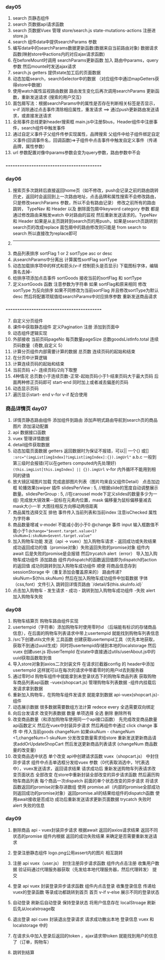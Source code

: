 






### day05 
1. search 页静态组件  
2. search 页数据api请求函数 
3. search 页数据Vuex 管理 store/search.js  state-mutations-actions 注册进store.js
5. search 组件data中提供searchParams 参数 
6. 编写data中的searchParams数据更新函数(数据来自当前路由对象) 数据请求函数(映射store中actions内的对应ajax请求函数)
7. 在beforeMount时调用 searchParams更新函数 加入 路由中params，query参数 然后mounte时发送ajax请求 
8. search.js getters 提供state加工后的页面数据 
9. 动态加载search，searchSelector中的数据 （对应组件中通过mapGetters获得store中数据） 
10. 使用watch属性监视路由数据 路由发生变化后再次调用searchParams  更新函数，重新发送请求 (搜索的用户交互)
11. 面包屑写法：根据searchParams中的属性是否存在判断相关标签是否显示，v-if 消除通过点击事件清除相应属性，重发请求 ==> 通过push更新路由发送请求，或直接发送请求
12. 全局事件总线更新header搜索框 main.js中注册$bus，Header组件中注册事件，search组件中触发事件
13. 通过自定义事件子父组件传参实现属性，品牌搜索 父组件中给子组件绑定自定义事件(回调事件名，回调函数)=>子组件中点击事件中触发自定义事件（传递品牌，属性参数）
14. url 参数配置对像中params参数会变为query参数，路由参数中不会

### -----------------------------------------

### day06 
1. 搜索页多次跳转后直接返回home页（如不修改，push会记录之前的路由跳转历史，返回时会返回到上一次路由地址，点击品牌和属性搜索不会修改路由，只是修改searchParams 参数，所以不会有路由记录） 修改之前所有的路由跳转， TypeNav 和 Header 以及 删除面包屑中keyword category 参数 都是通过修改路由来触发watch 中对路由的监视 然后重新发送请求的。TypeNav 和 Header  如果是从主页跳转到search页的用push，如果是search页跳转到search页的改成replace  面包屑中的路由修改则只能是 from search to search 所以直接改为replace即可
2. ----------------------------- 
3. 商品列表排序 sortFlag 1 or 2      sortType asc or desc 
4. 从searchParams中分离出 计算属性sortFlag sortType
5. 动态加载排序项中的样式和箭头(v-if 控制箭头是否显示) 下载图标字体，编辑类名去掉- 
6. 给排序项添加点击事件 sortGoods 接收当前的sortFlag 和 sortType 
7. 定义sortGoods  函数 注意参数为字符串 如果 sortFlag和原来相同 修改sortType 为反向排序 如果不同修改为当前sortFlag 并且修改sortType为默认desc  然后将配置项赋值给searchParams中对应排序参数 重新发送商品请求   
### -----------------------------------------
7. 自定义分页组件 
8. 课件中获取静态组件 定义Pagination  注册 添加到页面中
9.  动态组件逻辑实现 
10. 外部接收 当前页码pageNo 每页数量pageSize 总数goodsListInfo.total 连续页码数量（奇数,自定义 5） 
11. 计算分页组件内部需要计算的数据 总页数 连续页码的起始和结束 
12. 在分页中计算逻辑 
13. 计算连续页码的起始和结束 
14. 当前页码 +/- 连续页码/2向下取整
15. 4种情况  总页数小于连续页数-正常-起始页码小于1-结束页码大于最大页码 后面两种修正页码即可 start-end 同时加上或者减去偏差的页码
16. 动态显示页码 
17. 遍历显示start- end v-for v-if 配合使用 

### 商品详情页 day07
1. 详情页静态路由组件 添加组件到路由 添加声明式路由导航到search页的商品图片 添加滚动配置
2. api 数据接口函数 
3. vuex 管理详情数据
4. detail组件获取数据
5. 动态加载页面数据 getters 返回数据时为保证不报错，可以|| 一个{} 或[] `:src="(imgList[imgIndex]?imgList[imgIndex]:{}).imgUrl"`  a.b.c 一般到第三级时会报错(可以在getters computed内先处理好) `(this.imgList[this.imgIndex] || {}).imgUrl`   v-for 内外循环不能用到相同的键值  
6. 放大镜区域图片加载 完成底部图片列表（图片均来自父组件Detail） 点击加边框 轮播效果(swiper 插件 slidesPerView : 5,  //根据slide的宽度自动调整展示数量。slidesPerGroup : 5, //在carousel mode下定义slides的数量多少为一组) 完成放大镜效果--鼠标在元素内位置，mask 偏移量为鼠标偏移量减去mask大小一半 大图往相反方向移动两倍距离 
7. 商品属性选择交互 排他 事件传入当前列表和当前index 注意isChecked 属性为字符串 
8. 商品数量增减 v-model 不能减小到小于0  @change 事件 input 输入框数值不能小于1  `@change="$event.target.value<1?skuNum=1:skuNum=$event.target.value"`
9. 加入购物车功能 发送（api -> vuex）加入购物车请求 - 返回成功或失败结果 成功返回成功的值（promise对象）失败返回失败的promise对象 组件内await 后是失败的promise是会报错 然后trycatch alert（error）  导入加入购物车成功组件 添加路由  组件内dispatch的函数返回值即为dispatch的action的返回值 成功则跳转到加入购物车成功组件 顺便 将商品信息存到 sessionStorage 中（重复添加会覆盖原来的）  路由传递?skuNum=${this.skuNum} 然后在加入购物车成功组件中加载数据 字体（css,font）文件引入   跳转回详情页路由 `/detail/${this.skuInfo.id}`
10. 点击加入购物车 - 发生请求 - 成功 - 跳转到加入购物车成功组件 -失败 alert 加入购物车失败  

### day08

1. 购物车结算页  购物车路由组件实现    
2.  usertempid（字符串）添加购物车时使用零时id （后端能有标识的存储商品信息），在后面的购物车列表请求中带上usertempid 就能找到购物车列表信息 
3. /src下创建utils文件夹 工具函数 创建获取usertempid工具（优先本地获取，获取不到通过uuid生成）同时将usertempid存储到本地的localstorage   然后 vuex 创建user.js 将userTempId 在state中直接通过utils/userAbout.js中的uuid获取函数取到值  
4. 导入store对象到axios二次封装文件 在请求拦截器config 的 header中添加 usertempId 这样就可以在每次的请求中带着零时的用户id去到服务器 
5. 通过零时id 购物车组件中就能拿到未登录状态下的购物车商品列表  获取购物车商品列表api函数 -vuex(shopcart.js) 管理购物车列表数据 -组件内挂载后 发请求拿到数据  
6. 重新加入购物车，在购物车组件发请求  就能拿到数据 api-vuex(shopcart.js)-组件   
7. 动态展示数据 很多数据需要数组方法计算 redece every  全选需要双向绑定 
8. 向后台发请求 改变列表数据 数量 单项选择 全选  删除 删除所有 
9. 改变商品数量（和添加购物车使用同一个api接口函数） 先完成改变商品数量api函数定义 然后在vuex中封装异步请求 然后再组件中通过  click change 事件 中 传入当前goods changeNum  如果skuNum - changeNum <1,changeNum=1-skuNum 分发改变数量需求给store 重新发送更新商品请求addOrUpdateShopCart  然后发送更新商品列表请求   (changeNum  商品数量的改变量) 
10. 改变商品选中状态 单个改变 api中创建请求函数 vuex（shopcart.js） 中封住异步请求  组件中点击单选框分发给vuex  参数（0代表取消选中，1代表选中），vuex发送请求，返回请求结果   请求成功后 重新发送购物车列表请求改变页面状态  全部改变 在store中重新封装全部改变的异步请求函数 然后遍历购物车商品列表 每个商品一次dispatch 前面的单个状态改变的异步请求 将请求函数返回的promise对象存进数组 使用 promise.all（内部的promise全部成功则返回成功的promise对象）返回promise.all的结果给组件的dispatch函数 使用await接收是否成功 成功后重新发送请求更新页面数据 trycatch 失败时alert 失败的信息 


### day09
1. 删除商品  api - vuex封装异步请求 根据await 返回的axios请求结果 返回不同状态的promise 
组件内根据 返回的成功失败结果 来确定是否需要重新发送请求 
2. 登录注册静态组件 logo.png公用assert内的图片   相互跳转 
3. 注册 api  vuex（user.js） 封住注册异步请求函数 组件内点击注册 收集用户数据 验证码通过代理服务器获取（先发给本地代理服务器，然后代理转发）  提交  
4. 登录 api vuex 封装登录异步请求函数 组件内点击登录 收集登录信息 传递给vuex的登录函数 
等录成功都跳转到首页 首页 v-if v-else 展示不同的登录状态 
5. 自动登录 刷新后自动登录 保持登录状态  将用户信息存在 localStroage 刷新后先从localstroage取 
6. 退出登录 api cuex 封装退出登录请求  请求成功散出本地 登录信息 vuex 和 localstorage 中的 

7. 在请求头中加入登录后返回的token ，ajax请求带token  就能找到用户的信息了（订单，购物车）
8. 跳转到结算 






